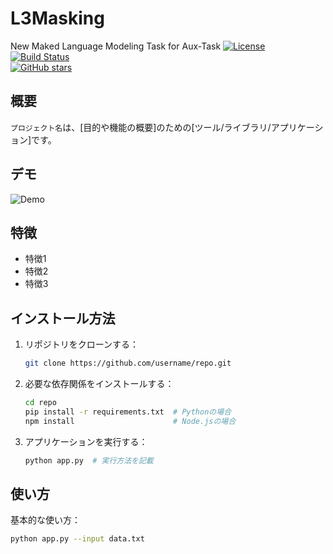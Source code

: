 # L3Masking
New Maked Language Modeling Task for Aux-Task
[![License](https://img.shields.io/badge/license-MIT-blue.svg)](LICENSE)  
[![Build Status](https://travis-ci.org/username/repo.svg?branch=master)](https://travis-ci.org/username/repo)  
[![GitHub stars](https://img.shields.io/github/stars/username/repo.svg)](https://github.com/username/repo/stargazers)

## 概要

`プロジェクト名`は、[目的や機能の概要]のための[ツール/ライブラリ/アプリケーション]です。

## デモ

![Demo](path/to/demo.gif)

## 特徴

- 特徴1
- 特徴2
- 特徴3

## インストール方法

1. リポジトリをクローンする：

    ```bash
    git clone https://github.com/username/repo.git
    ```

2. 必要な依存関係をインストールする：

    ```bash
    cd repo
    pip install -r requirements.txt  # Pythonの場合
    npm install                      # Node.jsの場合
    ```

3. アプリケーションを実行する：

    ```bash
    python app.py  # 実行方法を記載
    ```

## 使い方

基本的な使い方：

```bash
python app.py --input data.txt
